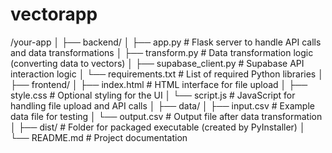# vectorapp
/your-app
│
├── backend/
│   ├── app.py                # Flask server to handle API calls and data transformations
│   ├── transform.py          # Data transformation logic (converting data to vectors)
│   ├── supabase_client.py    # Supabase API interaction logic
│   └── requirements.txt      # List of required Python libraries
│
├── frontend/
│   ├── index.html            # HTML interface for file upload
│   ├── style.css             # Optional styling for the UI
│   └── script.js             # JavaScript for handling file upload and API calls
│
├── data/
│   ├── input.csv             # Example data file for testing
│   └── output.csv            # Output file after data transformation
│
├── dist/                     # Folder for packaged executable (created by PyInstaller)
│
└── README.md                 # Project documentation

